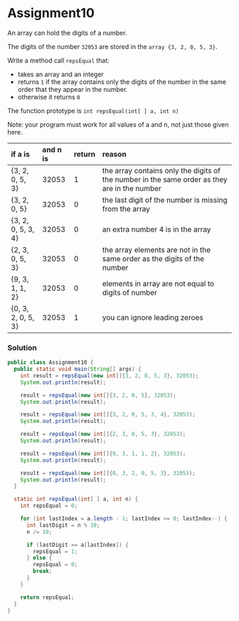 # Assignment10

An array can hold the digits of a number.

The digits of the number `32053` are stored in the `array {3, 2, 0, 5, 3}`.

Write a method call `repsEqual` that:

* takes an array and an integer
* returns `1` if the array contains only the digits of the number in the same order that they appear in the number.
* otherwise it returns `0`

The function prototype is `int repsEqual(int[ ] a, int n)`

Note: your program must work for all values of a and n, not just those given here.

| if a is | and n is | return | reason |
|:-------------|:-------------|:-------------|:-------------|
| {3, 2, 0, 5, 3} | 32053 | 1 | the array contains only the digits of the number in the same order as they are in the number |
| {3, 2, 0, 5} | 32053 | 0 | the last digit of the number is missing from the array |
| {3, 2, 0, 5, 3, 4} | 32053 | 0 | an extra number 4 is in the array |
| {2, 3, 0, 5, 3} | 32053 | 0 | the array elements are not in the same order as the digits of the number |
| {9, 3, 1, 1, 2} | 32053 | 0 | elements in array are not equal to digits of number |
| {0, 3, 2, 0, 5, 3} | 32053 | 1 | you can ignore leading zeroes |

### Solution

```java
public class Assignment10 {
  public static void main(String[] args) {
    int result = repsEqual(new int[]{3, 2, 0, 5, 3}, 32053);
    System.out.println(result);

    result = repsEqual(new int[]{3, 2, 0, 5}, 32053);
    System.out.println(result);

    result = repsEqual(new int[]{3, 2, 0, 5, 3, 4}, 32053);
    System.out.println(result);

    result = repsEqual(new int[]{2, 3, 0, 5, 3}, 32053);
    System.out.println(result);

    result = repsEqual(new int[]{9, 3, 1, 1, 2}, 32053);
    System.out.println(result);

    result = repsEqual(new int[]{0, 3, 2, 0, 5, 3}, 32053);
    System.out.println(result);
  }

  static int repsEqual(int[ ] a, int n) {
    int repsEqual = 0;

    for (int lastIndex = a.length - 1; lastIndex >= 0; lastIndex--) {
      int lastDigit = n % 10;
      n /= 10;

      if (lastDigit == a[lastIndex]) {
        repsEqual = 1;
      } else {
        repsEqual = 0;
        break;
      }
    }

    return repsEqual;
  }
}
```
